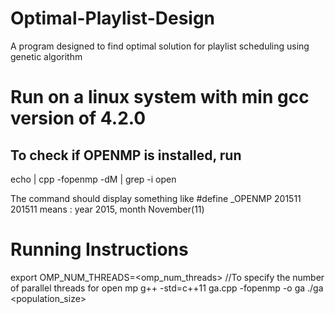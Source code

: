 # Optimal-Playlist-Design
 A program designed to find optimal solution for playlist scheduling using genetic algorithm

# Run on a linux system with min gcc version of 4.2.0
## To check if OPENMP is installed, run
echo | cpp -fopenmp -dM | grep -i open

The command should display something like
#define _OPENMP 201511
201511 means : year 2015, month November(11) 

# Running Instructions
export OMP_NUM_THREADS=<omp_num_threads> //To specify the number of parallel threads for open mp
g++ -std=c++11 ga.cpp -fopenmp -o ga
./ga <population_size> 
